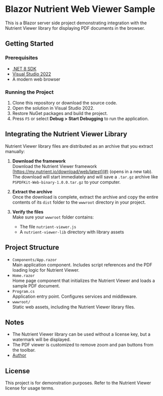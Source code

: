 # Blazor Nutrient Web Viewer Sample

This is a Blazor server side project demonstrating integration with the Nutrient Viewer library for displaying PDF documents in the browser.

## Getting Started

### Prerequisites

- [.NET 8 SDK](https://dotnet.microsoft.com/download/dotnet/8.0)
- [Visual Studio 2022](https://visualstudio.microsoft.com/vs/)
- A modern web browser

### Running the Project

1. Clone this repository or download the source code.
2. Open the solution in Visual Studio 2022.
3. Restore NuGet packages and build the project.
4. Press `F5` or select __Debug > Start Debugging__ to run the application.

## Integrating the Nutrient Viewer Library

Nutrient Viewer library files are distributed as an archive that you extract manually:

1. **Download the framework**  
   Download the Nutrient Viewer framework [https://my.nutrient.io/download/web/latest](#) (opens in a new tab). The download will start immediately and will save a `.tar.gz` archive like `PSPDFKit-Web-binary-1.0.0.tar.gz` to your computer.

2. **Extract the archive**  
   Once the download is complete, extract the archive and copy the entire contents of its `dist` folder to the `wwwroot` directory in your project.

3. **Verify the files**  
   Make sure your `wwwroot` folder contains:
   - The file `nutrient-viewer.js`
   - A `nutrient-viewer-lib` directory with library assets

## Project Structure

- `Components/App.razor`  
  Main application component. Includes script references and the PDF loading logic for Nutrient Viewer.
- `Home.razor`  
  Home page component that initializes the Nutrient Viewer and loads a sample PDF document.
- `Program.cs`  
  Application entry point. Configures services and middleware.
- `wwwroot/`  
  Static web assets, including the Nutrient Viewer library files.

## Notes

- The Nutrient Viewer library can be used without a license key, but a watermark will be displayed.
- The PDF viewer is customized to remove zoom and pan buttons from the toolbar.
- [Author](https://www.linkedin.com/in/narashimank/)
## License

This project is for demonstration purposes. Refer to the Nutrient Viewer license for usage terms.
